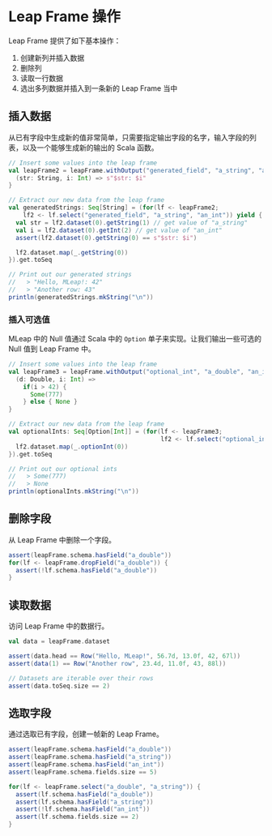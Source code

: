 # Leap Frame 操作

Leap Frame 提供了如下基本操作：

1. 创建新列并插入数据
2. 删除列
3. 读取一行数据
4. 选出多列数据并插入到一条新的 Leap Frame 当中

## 插入数据

从已有字段中生成新的值非常简单，只需要指定输出字段的名字，输入字段的列表，以及一个能够生成新的输出的 Scala 函数。

```scala
// Insert some values into the leap frame
val leapFrame2 = leapFrame.withOutput("generated_field", "a_string", "an_int") {
  (str: String, i: Int) => s"$str: $i"
}

// Extract our new data from the leap frame
val generatedStrings: Seq[String] = (for(lf <- leapFrame2;
    lf2 <- lf.select("generated_field", "a_string", "an_int")) yield {
  val str = lf2.dataset(0).getString(1) // get value of "a_string"
  val i = lf2.dataset(0).getInt(2) // get value of "an_int"
  assert(lf2.dataset(0).getString(0) == s"$str: $i")

  lf2.dataset.map(_.getString(0))
}).get.toSeq

// Print out our generated strings
//   > "Hello, MLeap!: 42"
//   > "Another row: 43"
println(generatedStrings.mkString("\n"))
```

### 插入可选值

MLeap 中的 Null 值通过 Scala 中的 `Option` 单子来实现。让我们输出一些可选的 Null 值到 Leap Frame 中。  

```scala
// Insert some values into the leap frame
val leapFrame3 = leapFrame.withOutput("optional_int", "a_double", "an_int") {
  (d: Double, i: Int) =>
    if(i > 42) {
      Some(777)
    } else { None }
}

// Extract our new data from the leap frame
val optionalInts: Seq[Option[Int]] = (for(lf <- leapFrame3;
                                          lf2 <- lf.select("optional_int")) yield {
  lf2.dataset.map(_.optionInt(0))
}).get.toSeq

// Print out our optional ints
//   > Some(777)
//   > None
println(optionalInts.mkString("\n"))
```

## 删除字段

从 Leap Frame 中删除一个字段。

```scala
assert(leapFrame.schema.hasField("a_double"))
for(lf <- leapFrame.dropField("a_double")) {
  assert(!lf.schema.hasField("a_double"))
}
```

## 读取数据

访问 Leap Frame 中的数据行。

```scala
val data = leapFrame.dataset

assert(data.head == Row("Hello, MLeap!", 56.7d, 13.0f, 42, 67l))
assert(data(1) == Row("Another row", 23.4d, 11.0f, 43, 88l))

// Datasets are iterable over their rows
assert(data.toSeq.size == 2)
```

## 选取字段

通过选取已有字段，创建一帧新的 Leap Frame。

```scala
assert(leapFrame.schema.hasField("a_double"))
assert(leapFrame.schema.hasField("a_string"))
assert(leapFrame.schema.hasField("an_int"))
assert(leapFrame.schema.fields.size == 5)

for(lf <- leapFrame.select("a_double", "a_string")) {
  assert(lf.schema.hasField("a_double"))
  assert(lf.schema.hasField("a_string"))
  assert(!lf.schema.hasField("an_int"))
  assert(lf.schema.fields.size == 2)
}
```

